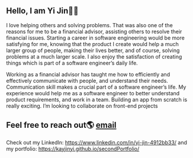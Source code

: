 ## Hello, I am Yi Jin👋😄

I love helping others and solving problems. That was also one of the reasons for me to be a financial advisor, assisting others to resolve their financial issues. Starting a career in software engineering would be more satisfying for me, knowing that the product I create would help a much larger group of people, making their lives better, and of course, solving problems at a much larger scale. I also enjoy the satisfaction of creating things which is part of a software engineer’s daily life. 
 
Working as a financial advisor has taught me how to efficiently and effectively communicate with people, and understand their needs. Communication skill makes a crucial part of a software engineer’s life. My experience would help me as a software engineer to better understand product requirements, and work in a team. Building an app from scratch is really exciting. I’m looking to collaborate on front-end projects 



## Feel free to reach out🌎 [email](mailto:kayjinyi@gmail.com)

Check out my LinkedIn:  https://www.linkedin.com/in/yi-jin-4912bb33/ and my portfolio:  https://kayjinyi.github.io/secondPortfolio/<br>

